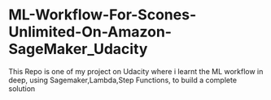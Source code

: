 # ML-Workflow-For-Scones-Unlimited-On-Amazon-SageMaker_Udacity
This Repo is one of my project on Udacity where i learnt the ML workflow in deep, using Sagemaker,Lambda,Step Functions, to build a complete solution
